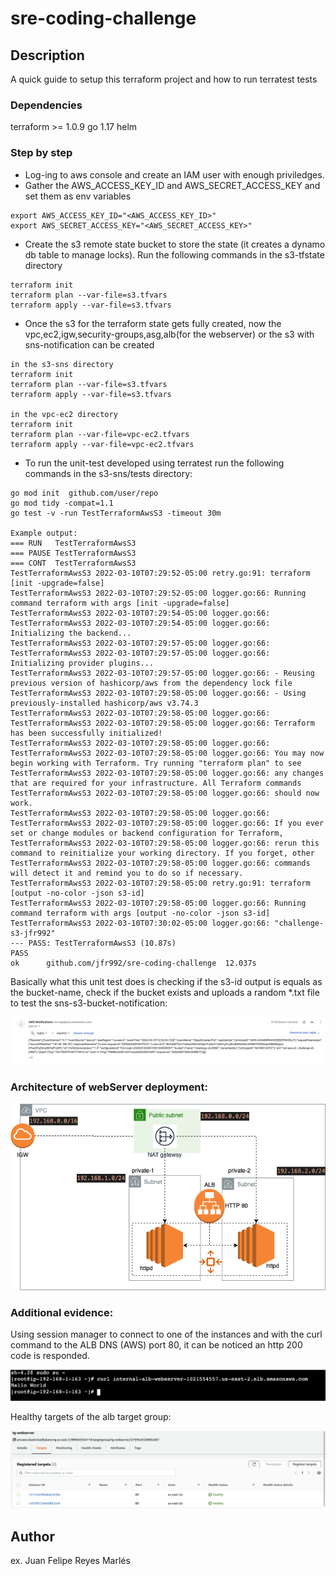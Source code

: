 # sre-coding-challenge

## Description
A quick guide to setup this terraform project and how to run terratest tests

### Dependencies

terraform >= 1.0.9
go 1.17
helm

### Step by step

* Log-ing to aws console and create an IAM user with enough priviledges.
* Gather the AWS_ACCESS_KEY_ID and AWS_SECRET_ACCESS_KEY and set them as env variables 
```
export AWS_ACCESS_KEY_ID="<AWS_ACCESS_KEY_ID>"
export AWS_SECRET_ACCESS_KEY="<AWS_SECRET_ACCESS_KEY>"
```
* Create the s3 remote state bucket to store the state (it creates a dynamo db table to manage locks). Run the following commands in the s3-tfstate directory
```
terraform init
terraform plan --var-file=s3.tfvars
terraform apply --var-file=s3.tfvars
```
* Once the s3 for the terraform state gets fully created, now the vpc,ec2,igw,security-groups,asg,alb(for the webserver) or the s3 with sns-notification can be created
```
in the s3-sns directory
terraform init
terraform plan --var-file=s3.tfvars
terraform apply --var-file=s3.tfvars

in the vpc-ec2 directory
terraform init
terraform plan --var-file=vpc-ec2.tfvars
terraform apply --var-file=vpc-ec2.tfvars
```
* To run the unit-test developed using terratest run the following commands in the s3-sns/tests directory:

```
go mod init  github.com/user/repo
go mod tidy -compat=1.1
go test -v -run TestTerraformAwsS3 -timeout 30m

Example output:
=== RUN   TestTerraformAwsS3
=== PAUSE TestTerraformAwsS3
=== CONT  TestTerraformAwsS3
TestTerraformAwsS3 2022-03-10T07:29:52-05:00 retry.go:91: terraform [init -upgrade=false]
TestTerraformAwsS3 2022-03-10T07:29:52-05:00 logger.go:66: Running command terraform with args [init -upgrade=false]
TestTerraformAwsS3 2022-03-10T07:29:54-05:00 logger.go:66: 
TestTerraformAwsS3 2022-03-10T07:29:54-05:00 logger.go:66: Initializing the backend...
TestTerraformAwsS3 2022-03-10T07:29:57-05:00 logger.go:66: 
TestTerraformAwsS3 2022-03-10T07:29:57-05:00 logger.go:66: Initializing provider plugins...
TestTerraformAwsS3 2022-03-10T07:29:57-05:00 logger.go:66: - Reusing previous version of hashicorp/aws from the dependency lock file
TestTerraformAwsS3 2022-03-10T07:29:58-05:00 logger.go:66: - Using previously-installed hashicorp/aws v3.74.3
TestTerraformAwsS3 2022-03-10T07:29:58-05:00 logger.go:66: 
TestTerraformAwsS3 2022-03-10T07:29:58-05:00 logger.go:66: Terraform has been successfully initialized!
TestTerraformAwsS3 2022-03-10T07:29:58-05:00 logger.go:66: 
TestTerraformAwsS3 2022-03-10T07:29:58-05:00 logger.go:66: You may now begin working with Terraform. Try running "terraform plan" to see
TestTerraformAwsS3 2022-03-10T07:29:58-05:00 logger.go:66: any changes that are required for your infrastructure. All Terraform commands
TestTerraformAwsS3 2022-03-10T07:29:58-05:00 logger.go:66: should now work.
TestTerraformAwsS3 2022-03-10T07:29:58-05:00 logger.go:66: 
TestTerraformAwsS3 2022-03-10T07:29:58-05:00 logger.go:66: If you ever set or change modules or backend configuration for Terraform,
TestTerraformAwsS3 2022-03-10T07:29:58-05:00 logger.go:66: rerun this command to reinitialize your working directory. If you forget, other
TestTerraformAwsS3 2022-03-10T07:29:58-05:00 logger.go:66: commands will detect it and remind you to do so if necessary.
TestTerraformAwsS3 2022-03-10T07:29:58-05:00 retry.go:91: terraform [output -no-color -json s3-id]
TestTerraformAwsS3 2022-03-10T07:29:58-05:00 logger.go:66: Running command terraform with args [output -no-color -json s3-id]
TestTerraformAwsS3 2022-03-10T07:30:02-05:00 logger.go:66: "challenge-s3-jfr992"
--- PASS: TestTerraformAwsS3 (10.87s)
PASS
ok      github.com/jfr992/sre-coding-challenge  12.037s

```

Basically what this unit test does is checking if the s3-id output is equals as the bucket-name, check if the bucket exists and uploads a random *.txt file to test the sns-s3-bucket-notification:

![email](images/email.png "email")


### Architecture of webServer deployment:

![diagram](images/diagram.png "diagram")

### Additional evidence:

Using session manager to connect to one of the instances and with the curl command to the ALB DNS (AWS) port 80, it can be noticed an http 200 code is responded.

![webServerworking](images/webServerworking.png "webServerworking")

Healthy targets of the alb target group:

![healthyTargets](images/healthyTargets.png "healthyTargets")

## Author

ex. Juan Felipe Reyes Marlés  